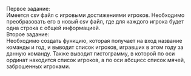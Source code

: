 Первое задание: \
Имеется csv файл с игровыми достижениями игроков. Необходимо преобразовать его в новый csv файл, где для каждого игрока
будет одна строка с общей информацией. \
Второе задание:  \
Необходимо создать функцию, которая получает на вход название команды и год, и выводит список игроков, игравших 
в этом году за данную команду. Также выводит гистограмму, в которой по оси ординат находится список игроков, а по оси
абсцисс список мячей, заброшенных игроками. 
